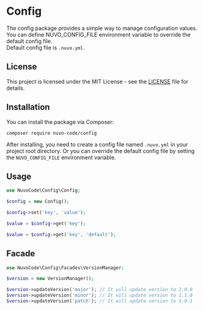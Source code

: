# Config

The config package provides a simple way to manage configuration values. You can define NUVO_CONFIG_FILE environment variable to override the default config file.<br>
Default config file is `.nuvo.yml`.

## License

This project is licensed under the MIT License - see the [LICENSE](LICENSE) file for details.

## Installation

You can install the package via Composer:

```
composer require nuvo-code/config
```

After installing, you need to create a config file named `.nuvo.yml` in your project root directory.
Or you can override the default config file by setting the `NUVO_CONFIG_FILE` environment variable.

## Usage

```php
use NuvoCode\Config\Config;

$config = new Config();

$config->set('key', 'value');

$value = $config->get('key');

$value = $config->get('key', 'default');
```

## Facade

```php
use NuvoCode\Config\Facades\VersionManager;

$version = new VersionManager();

$version->updateVersion('major'); // It will update version to 2.0.0
$version->updateVersion('minor'); // It will update version to 1.1.0
$version->updateVersion('patch'); // It will update version to 1.0.1
```